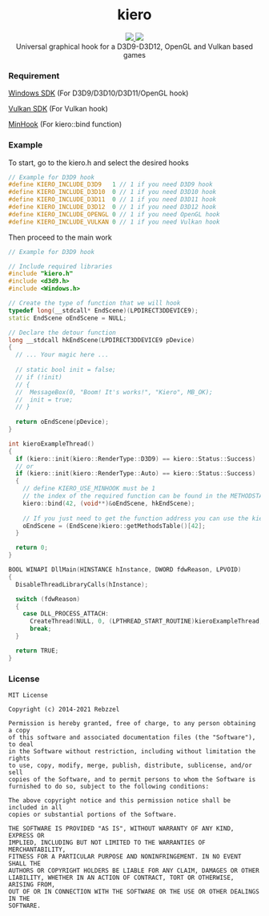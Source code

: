 <h1 align="center">kiero</h1>
<p align="center">
  <a href="https://github.com/Rebzzel/kiero/blob/master/LICENSE">
    <img src="https://img.shields.io/github/license/Rebzzel/kiero.svg?style=flat-square"/>
  </a>
  <a href="https://github.com/Rebzzel/kiero/stargazers">
    <img src="https://img.shields.io/github/stars/Rebzzel/kiero.svg?style=flat-square"/>
  </a>
  <br>
  Universal graphical hook for a D3D9-D3D12, OpenGL and Vulkan based games
</p>

### Requirement
[Windows SDK](https://www.microsoft.com/en-us/download/details.aspx?id=8279) (For D3D9/D3D10/D3D11/OpenGL hook)

[Vulkan SDK](https://www.lunarg.com/vulkan-sdk) (For Vulkan hook)

[MinHook](https://github.com/TsudaKageyu/minhook) (For kiero::bind function)

### Example
To start, go to the kiero.h and select the desired hooks
```C++
// Example for D3D9 hook
#define KIERO_INCLUDE_D3D9   1 // 1 if you need D3D9 hook
#define KIERO_INCLUDE_D3D10  0 // 1 if you need D3D10 hook
#define KIERO_INCLUDE_D3D11  0 // 1 if you need D3D11 hook
#define KIERO_INCLUDE_D3D12  0 // 1 if you need D3D12 hook
#define KIERO_INCLUDE_OPENGL 0 // 1 if you need OpenGL hook
#define KIERO_INCLUDE_VULKAN 0 // 1 if you need Vulkan hook
```

Then proceed to the main work
```C++
// Example for D3D9 hook

// Include required libraries
#include "kiero.h"
#include <d3d9.h>
#include <Windows.h>

// Create the type of function that we will hook
typedef long(__stdcall* EndScene)(LPDIRECT3DDEVICE9);
static EndScene oEndScene = NULL;

// Declare the detour function
long __stdcall hkEndScene(LPDIRECT3DDEVICE9 pDevice)
{
  // ... Your magic here ...
  
  // static bool init = false;
  // if (!init)
  // {
  //  MessageBox(0, "Boom! It's works!", "Kiero", MB_OK);
  //  init = true;
  // }
  
  return oEndScene(pDevice);
}

int kieroExampleThread()
{
  if (kiero::init(kiero::RenderType::D3D9) == kiero::Status::Success)
  // or
  if (kiero::init(kiero::RenderType::Auto) == kiero::Status::Success)
  {
    // define KIERO_USE_MINHOOK must be 1
    // the index of the required function can be found in the METHODSTABLE.txt
    kiero::bind(42, (void**)&oEndScene, hkEndScene);
    
    // If you just need to get the function address you can use the kiero::getMethodsTable function
    oEndScene = (EndScene)kiero::getMethodsTable()[42];
  }

  return 0;
}

BOOL WINAPI DllMain(HINSTANCE hInstance, DWORD fdwReason, LPVOID)
{
  DisableThreadLibraryCalls(hInstance);

  switch (fdwReason)
  {
    case DLL_PROCESS_ATTACH:
      CreateThread(NULL, 0, (LPTHREAD_START_ROUTINE)kieroExampleThread, NULL, 0, NULL);
      break;
  }

  return TRUE;
}

```

### License
```
MIT License

Copyright (c) 2014-2021 Rebzzel

Permission is hereby granted, free of charge, to any person obtaining a copy
of this software and associated documentation files (the "Software"), to deal
in the Software without restriction, including without limitation the rights
to use, copy, modify, merge, publish, distribute, sublicense, and/or sell
copies of the Software, and to permit persons to whom the Software is
furnished to do so, subject to the following conditions:

The above copyright notice and this permission notice shall be included in all
copies or substantial portions of the Software.

THE SOFTWARE IS PROVIDED "AS IS", WITHOUT WARRANTY OF ANY KIND, EXPRESS OR
IMPLIED, INCLUDING BUT NOT LIMITED TO THE WARRANTIES OF MERCHANTABILITY,
FITNESS FOR A PARTICULAR PURPOSE AND NONINFRINGEMENT. IN NO EVENT SHALL THE
AUTHORS OR COPYRIGHT HOLDERS BE LIABLE FOR ANY CLAIM, DAMAGES OR OTHER
LIABILITY, WHETHER IN AN ACTION OF CONTRACT, TORT OR OTHERWISE, ARISING FROM,
OUT OF OR IN CONNECTION WITH THE SOFTWARE OR THE USE OR OTHER DEALINGS IN THE
SOFTWARE.
```
